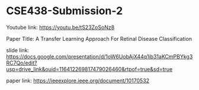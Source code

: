 # CSE438-Submission-2

Youtube link: https://youtu.be/tS23ZoSoNz8

Paper Title: A Transfer Learning Approach For Retinal Disease Classification

slide link: https://docs.google.com/presentation/d/1oW6UobAjX44q1ib31aKCmPBYkg3RC7Qo/edit?usp=drive_link&ouid=116412269817479026460&rtpof=true&sd=true

paper link: https://ieeexplore.ieee.org/document/10170532
